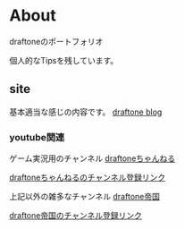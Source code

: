 # About

draftoneのポートフォリオ

個人的なTipsを残しています。

## site

基本適当な感じの内容です。
[draftone blog](https://draftone.net/)

### youtube関連

ゲーム実況用のチャンネル
[draftoneちゃんねる](https://www.youtube.com/channel/UC9clK8A2-Lf9LraR8_W_vSg)

[draftoneちゃんねるのチャンネル登録リンク](https://www.youtube.com/channel/UC9clK8A2-Lf9LraR8_W_vSg?sub_confirmation=1)

上記以外の雑多なチャンネル
[draftone帝国](https://www.youtube.com/channel/UCWnBjigp-8l7NYGE6WjD2aA)

[draftone帝国のチャンネル登録リンク](https://www.youtube.com/channel/UCWnBjigp-8l7NYGE6WjD2aA?sub_confirmation=1)

